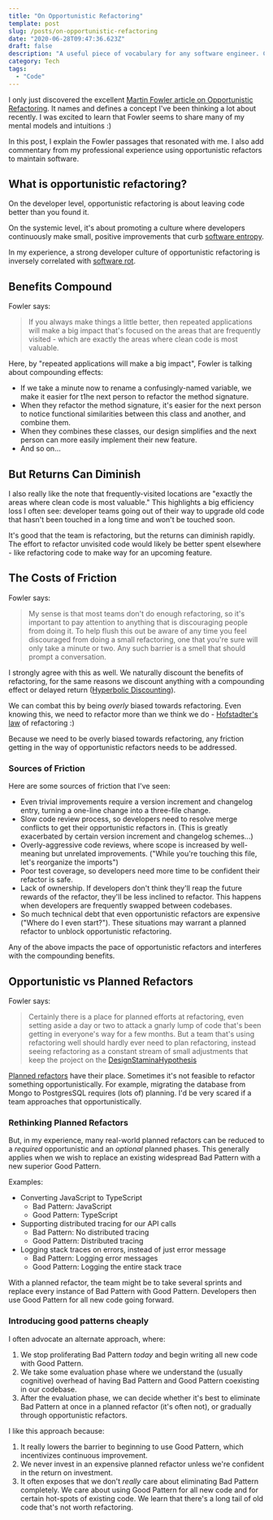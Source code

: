 ```yaml
---
title: "On Opportunistic Refactoring"
template: post
slug: /posts/on-opportunistic-refactoring
date: "2020-06-28T09:47:36.623Z"
draft: false
description: "A useful piece of vocabulary for any software engineer. Commentary on the value of continuous and easy software refactors."
category: Tech
tags:
  - "Code"
---
```


I only just discovered the excellent [Martin Fowler article on Opportunistic Refactoring](https://martinfowler.com/bliki/OpportunisticRefactoring.html). It names and defines a concept I've been thinking a lot about recently. I was excited to learn that Fowler seems to share many of my mental models and intuitions :)

In this post, I explain the Fowler passages that resonated with me. I also add commentary from my professional experience using opportunistic refactors to maintain software.

## What is opportunistic refactoring?

On the developer level, opportunistic refactoring is about leaving code better than you found it.

On the systemic level, it's about promoting a culture where developers continuously make small, positive improvements that curb [software entropy](https://en.wikipedia.org/wiki/Software_entropy).

In my experience, a strong developer culture of opportunistic refactoring is inversely correlated with [software rot](https://en.wikipedia.org/wiki/Software_rot).

## Benefits Compound

Fowler says:

> If you always make things a little better, then repeated applications will make a big impact that's focused on the areas that are frequently visited - which are exactly the areas where clean code is most valuable.

Here, by "repeated applications will make a big impact", Fowler is talking about compounding effects:

- If we take a minute now to rename a confusingly-named variable, we make it easier for t1he next person to refactor the method signature.
- When they refactor the method signature, it's easier for the next person to notice functional similarities between this class and another, and combine them.
- When they combines these classes, our design simplifies and the next person can more easily implement their new feature.
- And so on...

## But Returns Can Diminish

I also really like the note that frequently-visited locations are "exactly the areas where clean code is most valuable." This highlights a big efficiency loss I often see: developer teams going out of their way to upgrade old code that hasn't been touched in a long time and won't be touched soon.

It's good that the team is refactoring, but the returns can diminish rapidly. The effort to refactor unvisited code would likely be better spent elsewhere - like refactoring code to make way for an upcoming feature.

## The Costs of Friction

Fowler says:

> My sense is that most teams don't do enough refactoring, so it's important to pay attention to anything that is discouraging people from doing it. To help flush this out be aware of any time you feel discouraged from doing a small refactoring, one that you're sure will only take a minute or two. Any such barrier is a smell that should prompt a conversation.

I strongly agree with this as well. We naturally discount the benefits of refactoring, for the same reasons we discount anything with a compounding effect or delayed return ([Hyperbolic Discounting](https://en.wikipedia.org/wiki/Hyperbolic_discounting)).

We can combat this by being _overly_ biased towards refactoring. Even knowing this, we need to refactor more than we think we do - [Hofstadter's law](https://en.wikipedia.org/wiki/Hofstadter%27s_law) of refactoring :)

Because we need to be overly biased towards refactoring, any friction getting in the way of opportunistic refactors needs to be addressed.

### Sources of Friction

Here are some sources of friction that I've seen:

- Even trivial improvements require a version increment and changelog entry, turning a one-line change into a three-file change.
- Slow code review process, so developers need to resolve merge conflicts to get their opportunistic refactors in. (This is greatly exacerbated by certain version increment and changelog schemes...)
- Overly-aggressive code reviews, where scope is increased by well-meaning but unrelated improvements. ("While you're touching this file, let's reorganize the imports")
- Poor test coverage, so developers need more time to be confident their refactor is safe.
- Lack of ownership. If developers don't think they'll reap the future rewards of the refactor, they'll be less inclined to refactor. This happens when developers are frequently swapped between codebases.
- So much technical debt that even opportunistic refactors are expensive ("Where do I even start?"). These situations may warrant a planned refactor to unblock opportunistic refactoring.

Any of the above impacts the pace of opportunistic refactors and interferes with the compounding benefits.

## Opportunistic vs Planned Refactors

Fowler says:

> Certainly there is a place for planned efforts at refactoring, even setting aside a day or two to attack a gnarly lump of code that's been getting in everyone's way for a few months. But a team that's using refactoring well should hardly ever need to plan refactoring, instead seeing refactoring as a constant stream of small adjustments that keep the project on the [DesignStaminaHypothesis](https://martinfowler.com/bliki/DesignStaminaHypothesis.html)

[Planned refactors](https://martinfowler.com/articles/workflowsOfRefactoring/#planned) have their place. Sometimes it's not feasible to refactor something opportunistically. For example, migrating the database from Mongo to PostgresSQL requires (lots of) planning. I'd be very scared if a team approaches that opportunistically.

### Rethinking Planned Refactors

But, in my experience, many real-world planned refactors can be reduced to a _required_ opportunistic and an _optional_ planned phases. This generally applies when we wish to replace an existing widespread Bad Pattern with a new superior Good Pattern.

Examples:

- Converting JavaScript to TypeScript
  - Bad Pattern: JavaScript
  - Good Pattern: TypeScript
- Supporting distributed tracing for our API calls
  - Bad Pattern: No distributed tracing
  - Good Pattern: Distributed tracing
- Logging stack traces on errors, instead of just error message
  - Bad Pattern: Logging error messages
  - Good Pattern: Logging the entire stack trace

With a planned refactor, the team might be to take several sprints and replace every instance of Bad Pattern with Good Pattern. Developers then use Good Pattern for all new code going forward.

### Introducing good patterns cheaply

I often advocate an alternate approach, where:

1. We stop proliferating Bad Pattern _today_ and begin writing all new code with Good Pattern.
2. We take some evaluation phase where we understand the (usually cognitive) overhead of having Bad Pattern and Good Pattern coexisting in our codebase.
3. After the evaluation phase, we can decide whether it's best to eliminate Bad Pattern at once in a planned refactor (it's often not), or gradually through opportunistic refactors.

I like this approach because:

1. It really lowers the barrier to beginning to use Good Pattern, which incentivizes continuous improvement.
2. We never invest in an expensive planned refactor unless we're confident in the return on investment.
3. It often exposes that we don't _really_ care about eliminating Bad Pattern completely. We care about using Good Pattern for all new code and for certain hot-spots of existing code. We learn that there's a long tail of old code that's not worth refactoring.
